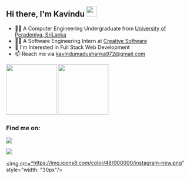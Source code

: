 ## Hi there, I'm Kavindu <img src="https://github.com/TheDudeThatCode/TheDudeThatCode/blob/master/Assets/Hi.gif" width="29px"> 


- 👨‍🎓 A Computer Engineering Undergraduate from [University of Peradeniya, SriLanka](https://www.pdn.ac.lk)
- 👨‍💻 A Software Engineering Intern at [Creative Software](https://www.creativesoftware.com)
- 🌱 I'm Interested in Full Stack Web Development
- 📫 Reach me via [kavindumadushanka972@gmail.com](mailto:kavindumadushanka972@gmail.com)


<img height="137px" src="https://github-readme-stats.vercel.app/api?username=kavindumadushanka972&hide_title=true&hide_border=true&show_icons=true&include_all_commits=true&count_private=true&line_height=21&theme=dark" />

<img height="137px" src="https://github-readme-stats.vercel.app/api/top-langs/?username=kavindumadushanka972&hide_title=true&hide_border=true&layout=compact&langs_count=6&theme=dark" />

<h3 align = "justify">Find me on:</h3>

<a href = "https://www.linkedin.com/in/kavindu-madushanka" target="_blank"><span style = "vertical-align:middle">
<img src="https://img.icons8.com/color/48/000000/linkedin.png"/></a>
  
<a href = "https://www.facebook.com/kavindu.madushanka.75/" target="_blank"><span style = "vertical-align:middle">
<img src="https://img.icons8.com/color/48/000000/facebook-new.png"/></a>
  
<a href = "https://www.instagram.com/i.am.kavindu/" target="_blank"><span style = "vertical-align:middle">
<img src="https://img.icons8.com/color/48/000000/instagram-new.png" style="width: "30px"/></a>


